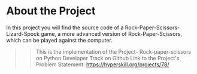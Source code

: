 # About the Project
In this project you will find the source code of a Rock-Paper-Scissors-Lizard-Spock game, a more advanced version of Rock-Paper-Scissors, which can be played against the computer.
> > This is the implementation of the Project- Rock-paper-scissors on Python Developer Track on Github
    Link to the Project's Problem Statement: https://hyperskill.org/projects/78/



